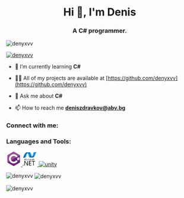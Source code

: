 <h1 align="center">Hi 👋, I'm Denis</h1>
<h3 align="center">A C# programmer.</h3>

<p align="left"> <img src="https://komarev.com/ghpvc/?username=denyxvv&label=Profile%20views&color=0e75b6&style=flat" alt="denyxvv" /> </p>

<p align="left"> <a href="https://github.com/ryo-ma/github-profile-trophy"><img src="https://github-profile-trophy.vercel.app/?username=denyxvv" alt="denyxvv" /></a> </p>

- 🌱 I’m currently learning **C#**

- 👨‍💻 All of my projects are available at [https://github.com/denyxvv](https://github.com/denyxvv)

- 💬 Ask me about **C#**

- 📫 How to reach me **deniszdravkov@abv.bg**

<h3 align="left">Connect with me:</h3>
<p align="left">
</p>

<h3 align="left">Languages and Tools:</h3>
<p align="left"> <a href="https://www.w3schools.com/cs/" target="_blank" rel="noreferrer"> <img src="https://raw.githubusercontent.com/devicons/devicon/master/icons/csharp/csharp-original.svg" alt="csharp" width="40" height="40"/> </a> <a href="https://dotnet.microsoft.com/" target="_blank" rel="noreferrer"> <img src="https://raw.githubusercontent.com/devicons/devicon/master/icons/dot-net/dot-net-original-wordmark.svg" alt="dotnet" width="40" height="40"/> </a> <a href="https://unity.com/" target="_blank" rel="noreferrer"> <img src="https://www.vectorlogo.zone/logos/unity3d/unity3d-icon.svg" alt="unity" width="40" height="40"/> </a> </p>

<p><img align="left" src="https://github-readme-stats.vercel.app/api/top-langs?username=denyxvv&show_icons=true&locale=en&layout=compact" alt="denyxvv" /></p>

<p>&nbsp;<img align="center" src="https://github-readme-stats.vercel.app/api?username=denyxvv&show_icons=true&locale=en" alt="denyxvv" /></p>

<p><img align="center" src="https://github-readme-streak-stats.herokuapp.com/?user=denyxvv&" alt="denyxvv" /></p>

